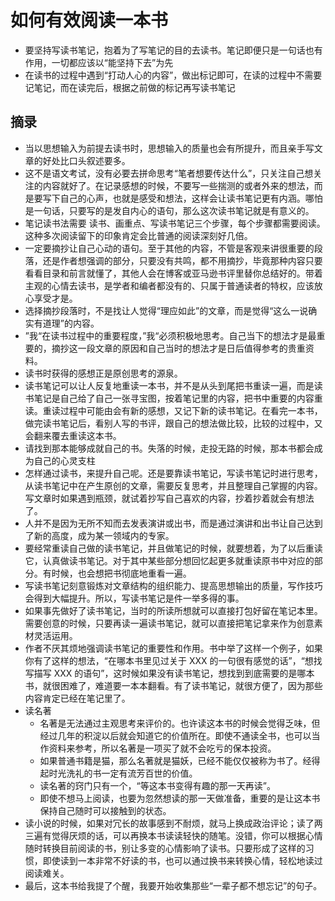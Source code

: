 # 如何有效阅读一本书

* 要坚持写读书笔记，抱着为了写笔记的目的去读书。笔记即便只是一句话也有作用，一切都应该以“能坚持下去”为先
* 在读书的过程中遇到“打动人心的内容”，做出标记即可，在读的过程中不需要记笔记，而在读完后，根据之前做的标记再写读书笔记

## 摘录

* 当以思想输入为前提去读书时，思想输入的质量也会有所提升，而且亲手写文章的好处比口头叙述要多。
* 这不是语文考试，没有必要去拼命思考“笔者想要传达什么”，只关注自己想关注的内容就好了。在记录感想的时候，不要写一些揣测的或者外来的想法，而是要写下自己的心声，也就是感受和想法，这样会让读书笔记更有内涵。哪怕是一句话，只要写的是发自内心的语句，那么这次读书笔记就是有意义的。
* 笔记读书法需要 读书、画重点、写读书笔记三个步骤，每个步骤都需要阅读。这种多次阅读留下的印象肯定会比普通的阅读深刻好几倍。
* 一定要摘抄让自己心动的语句。至于其他的内容，不管是客观来讲很重要的段落，还是作者想强调的部分，只要没有共鸣，都不用摘抄，毕竟那种内容只要看看目录和前言就懂了，其他人会在博客或亚马逊书评里替你总结好的。带着主观的心情去读书，是学者和编者都没有的、只属于普通读者的特权，应该放心享受才是。
* 选择摘抄段落时，不是找让人觉得“理应如此”的文章，而是觉得“这么一说确实有道理”的内容。
* ”我“在读书过程中的重要程度，”我“必须积极地思考。自己当下的想法才是最重要的，摘抄这一段文章的原因和自己当时的想法才是日后值得参考的贵重资料。
* 读书时获得的感想正是原创思考的源泉。
* 读书笔记可以让人反复地重读一本书，并不是从头到尾把书重读一遍，而是读书笔记是自己给了自己一张寻宝图，按着笔记里的内容，把书中重要的内容重读。重读过程中可能由会有新的感想，又记下新的读书笔记。在看完一本书，做完读书笔记后，看别人写的书评，跟自己的想法做比较，比较的过程中，又会翻来覆去重读这本书。
* 请找到那本能够成就自己的书。失落的时候，走投无路的时候，那本书都会成为自己的心灵支柱
* 怎样通过读书，来提升自己呢。还是要靠读书笔记，写读书笔记时进行思考，从读书笔记中在产生原创的文章，需要反复思考，并且整理自己掌握的内容。写文章时如果遇到瓶颈，就试着抄写自己喜欢的内容，抄着抄着就会有想法了。
* 人并不是因为无所不知而去发表演讲或出书，而是通过演讲和出书让自己达到了新的高度，成为某一领域内的专家。
* 要经常重读自己做的读书笔记，并且做笔记的时候，就要想着，为了以后重读它，认真做读书笔记。对于其中某些部分想回忆起更多就重读原书中对应的部分。有时候，也会想把书彻底地重看一遍。
* 写读书笔记刻意锻炼对文章结构的组织能力、提高思想输出的质量，写作技巧会得到大幅提升。所以，写读书笔记是件一举多得的事。
* 如果事先做好了读书笔记，当时的所读所想就可以直接打包好留在笔记本里。需要创意的时候，只要再读一遍读书笔记，就可以直接把笔记拿来作为创意素材灵活运用。
* 作者不厌其烦地强调读书笔记的重要性和作用。书中举了这样一个例子，如果你有了这样的想法，“在哪本书里见过关于 XXX 的一句很有感觉的话”，“想找写描写 XXX 的语句”，这时候如果没有读书笔记，想找到到底需要的是哪本书，就很困难了，难道要一本本翻看。有了读书笔记，就很方便了，因为那些内容肯定已经在笔记里了。
* 读名著
  - 名著是无法通过主观思考来评价的。也许读这本书的时候会觉得乏味，但经过几年的积淀以后就会知道它的价值所在。即使不通读全书，也可以当作资料来参考，所以名著是一项买了就不会吃亏的保本投资。
  - 如果普通书籍是猫，那么名著就是猫妖，已经不能仅仅被称为书了。经得起时光洗礼的书一定有流芳百世的价值。
  - 读名著的窍门只有一个，“等这本书变得有趣的那一天再读”。
  - 即使不想马上阅读，也要为忽然想读的那一天做准备，重要的是让这本书保持自己随时可以接触到的状态。
* 读小说的时候，如果对冗长的故事感到不耐烦，就马上换成政治评论；读了两三遍有觉得厌烦的话，可以再换本书读读轻快的随笔。没错，你可以根据心情随时转换目前阅读的书，别让多变的心情影响了读书。只要形成了这样的习惯，即使读到一本非常不好读的书，也可以通过换书来转换心情，轻松地读过阅读难关。
* 最后，这本书给我提了个醒，我要开始收集那些“一辈子都不想忘记”的句子。
